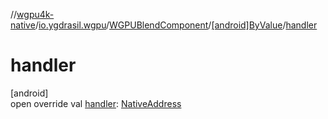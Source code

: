 //[wgpu4k-native](../../../../index.md)/[io.ygdrasil.wgpu](../../index.md)/[WGPUBlendComponent](../index.md)/[[android]ByValue](index.md)/[handler](handler.md)

# handler

[android]\
open override val [handler](handler.md): [NativeAddress](../../../ffi/-native-address/index.md)